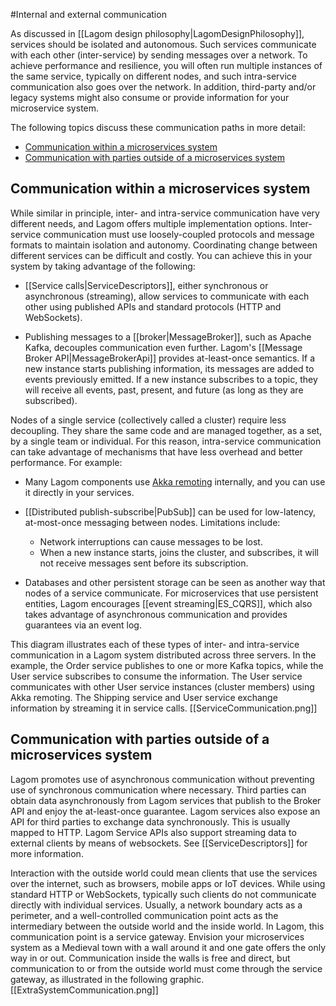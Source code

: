 #Internal and external communication

As discussed in [[Lagom design philosophy|LagomDesignPhilosophy]], services should be isolated and autonomous. Such services communicate with each other (inter-service) by sending messages over a network. To achieve performance and resilience, you will often run multiple instances of the same service, typically on different nodes, and such intra-service communication also goes over the network. In addition, third-party and/or legacy systems might also consume or provide information for your microservice system.

The following topics discuss these communication paths in more detail:

* [Communication within a microservices system](#Communication-within-a-microservices-system)
* [Communication with parties outside of a microservices system](#Communication-with-parties-outside-of-a-microservices-system)

## Communication within a microservices system

While similar in principle, inter- and intra-service communication have very different needs, and Lagom offers multiple implementation options. Inter-service communication must use loosely-coupled protocols and message formats to maintain isolation and autonomy. Coordinating change between different services can be difficult and costly. You can achieve this in your system by taking advantage of the following:

* [[Service calls|ServiceDescriptors]], either synchronous or asynchronous (streaming), allow services to communicate with each other using published APIs and standard protocols (HTTP and WebSockets).

* Publishing messages to a [[broker|MessageBroker]], such as Apache Kafka, decouples communication even further. Lagom's [[Message Broker API|MessageBrokerApi]] provides at-least-once semantics. If a new instance starts publishing information, its messages are added to events previously emitted. If a new instance subscribes to a topic, they will receive all events, past, present, and future (as long as they are subscribed).

Nodes of a single service (collectively called a cluster) require less decoupling. They share the same code and are managed together, as a set, by a single team or individual. For this reason, intra-service communication can take advantage of mechanisms that have less overhead and better performance. For example:

* Many Lagom components use [Akka remoting](https://doc.akka.io/docs/akka/2.6/general/remoting.html) internally, and you can use it directly in your services.

* [[Distributed publish-subscribe|PubSub]] can be used for low-latency, at-most-once messaging between nodes. Limitations include:
<ul><ul>
<li>Network interruptions can cause messages to be lost. </li>
<li>When a new instance starts, joins the cluster, and subscribes, it will not receive messages sent before its subscription.</li>
</ul></ul>

* Databases and other persistent storage can be seen as another way that nodes of a service communicate. For microservices that use persistent entities, Lagom encourages [[event streaming|ES_CQRS]], which also takes advantage of asynchronous communication and provides guarantees via an event log.

This diagram illustrates each of these types of inter- and intra-service communication in a Lagom system distributed across three servers. In the example, the Order service publishes to one or more Kafka topics, while the User service subscribes to consume the information. The User service communicates with other User service instances (cluster members) using Akka remoting. The Shipping service and User service exchange information by streaming it in service calls. [[ServiceCommunication.png]]

## Communication with parties outside of a microservices system

Lagom promotes use of asynchronous communication without preventing use of synchronous communication where necessary. Third parties can obtain data asynchronously from Lagom services that publish to the Broker API and enjoy the at-least-once guarantee. Lagom services also expose an API for third parties to exchange data synchronously. This is usually mapped to HTTP. Lagom Service APIs also support streaming data to external clients by means of websockets. See [[ServiceDescriptors]] for more information.

Interaction with the outside world could mean clients that use the services over the internet, such as browsers, mobile apps or IoT devices. While using standard HTTP or WebSockets, typically such clients do not communicate directly with individual services. Usually, a network boundary acts as a perimeter, and a well-controlled communication point acts as the intermediary between the outside world and the inside world. In Lagom, this communication point is a service gateway. Envision your microservices system as a Medieval town with a wall around it and one gate offers the only way in or out. Communication inside the walls is free and direct, but communication to or from the outside world must come through the service gateway, as illustrated in the following graphic. [[ExtraSystemCommunication.png]]



<!---For example, in the following diagram (see slide 5), notice the microservices running in a cluster on separate nodes (JVMs). The microservices in the cluster communicate with each other. Outside the cluster, a Service Gateway, a message broker, and other services also exchange messages. You can choose the type of communication appropriate for each service, whether that is: WebSockets, Akka pub-sub, or the Kafka message broker, and for services that need persistence, event streams. In the example, where all communication is asynchronous, failures or latency will not prevent any individual service from doing its job. -->


